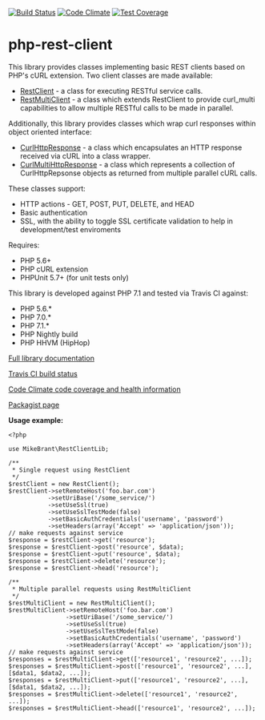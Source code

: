 [![Build Status](https://travis-ci.org/mikecbrant/php-rest-client.svg?branch=master)](https://travis-ci.org/mikecbrant/php-rest-client)
[![Code Climate](https://codeclimate.com/github/mikecbrant/php-rest-client/badges/gpa.svg)](https://codeclimate.com/github/mikecbrant/php-rest-client)
[![Test Coverage](https://codeclimate.com/github/mikecbrant/php-rest-client/badges/coverage.svg)](https://codeclimate.com/github/mikecbrant/php-rest-client/coverage)

# php-rest-client

This library provides classes implementing basic REST clients based on PHP's cURL extension.  Two client classes are made available:

- [RestClient](docs/MikeBrant-RestClientLib-RestClient.md) - a class for executing RESTful service calls.
- [RestMultiClient](docs/MikeBrant-RestClientLib-RestMultiClient.md) - a class which extends RestClient to provide 
curl_multi capabilities to allow multiple RESTful calls to be made in parallel.

Additionally, this library provides classes which wrap curl responses within object oriented interface:
- [CurlHttpResponse](docs/MikeBrant-RestClientLib-CurlHttpResponse.md) - a class which encapsulates an HTTP response 
received via cURL into a class wrapper.
- [CurlMultiHttpResponse](docs/MikeBrant-RestClientLib-CurlMultiHttpResponse.md) - a class which represents a collection of 
CurlHttpRepsonse objects as returned from multiple parallel cURL calls.

These classes support:
- HTTP actions - GET, POST, PUT, DELETE, and HEAD
- Basic authentication
- SSL, with the ability to toggle SSL certificate validation to help in development/test enviroments

Requires:
- PHP 5.6+
- PHP cURL extension
- PHPUnit 5.7+ (for unit tests only)

This library is developed against PHP 7.1 and tested via Travis CI against:
- PHP 5.6.*
- PHP 7.0.*
- PHP 7.1.*
- PHP Nightly build
- PHP HHVM (HipHop)

[Full library documentation](/docs/RestClientLib.md)

[Travis CI build status](https://travis-ci.org/mikecbrant/php-rest-client)

[Code Climate code coverage and health information](https://codeclimate.com/github/mikecbrant/php-rest-client)

[Packagist page](https://packagist.org/packages/mikecbrant/php-rest-client)



**Usage example:**

```
<?php

use MikeBrant\RestClientLib;

/**
 * Single request using RestClient
 */
$restClient = new RestClient();
$restClient->setRemoteHost('foo.bar.com')
           ->setUriBase('/some_service/')
           ->setUseSsl(true)
           ->setUseSslTestMode(false)
           ->setBasicAuthCredentials('username', 'password')
           ->setHeaders(array('Accept' => 'application/json'));
// make requests against service
$response = $restClient->get('resource');
$response = $restClient->post('resource', $data);
$response = $restClient->put('resource', $data);
$response = $restClient->delete('resource');
$response = $restClient->head('resource');

/**
 * Multiple parallel requests using RestMultiClient
 */
$restMultiClient = new RestMultiClient();
$restMultiClient->setRemoteHost('foo.bar.com')
                ->setUriBase('/some_service/')
                ->setUseSsl(true)
                ->setUseSslTestMode(false)
                ->setBasicAuthCredentials('username', 'password')
                ->setHeaders(array('Accept' => 'application/json'));
// make requests against service
$responses = $restMultiClient->get(['resource1', 'resource2', ...]);
$responses = $restMultiClient->post(['resource1', 'resource2', ...], [$data1, $data2, ...]);
$responses = $restMultiClient->put(['resource1', 'resource2', ...], [$data1, $data2, ...]);
$responses = $restMultiClient->delete(['resource1', 'resource2', ...]);
$responses = $restMultiClient->head(['resource1', 'resource2', ...]);
```

